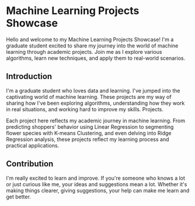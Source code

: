 # Machine Learning Projects Showcase
Hello and welcome to my Machine Learning Projects Showcase! I'm a graduate student excited to share my journey into the world of machine learning through academic projects.
Join me as I explore various algorithms, learn new techniques, and apply them to real-world scenarios.

## Introduction
I'm a graduate student who loves data and learning. I've jumped into the captivating world of machine learning. 
These projects are my way of sharing how I've been exploring algorithms, understanding how they work in real situations, and working hard to improve my skills.
Projects.

Each project here reflects my academic journey in machine learning. From predicting shoppers' behavior using Linear Regression to segmenting flower species with K-means Clustering, 
and even delving into Ridge Regression analysis, these projects reflect my learning process and practical applications.

## Contribution
I'm really excited to learn and improve. If you're someone who knows a lot or just curious like me, your ideas and suggestions mean a lot. Whether it's making things clearer,
giving suggestions, your help can make me learn and get better.
